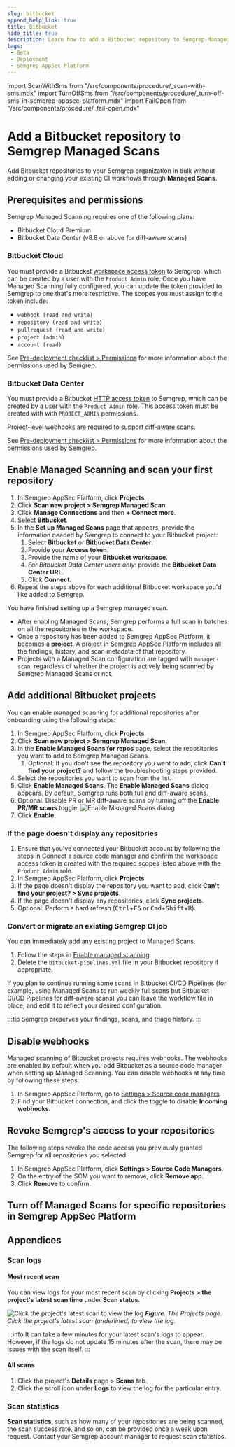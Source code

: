 ```yaml
---
slug: bitbucket
append_help_link: true
title: Bitbucket
hide_title: true
description: Learn how to add a Bitbucket repository to Semgrep Managed Scans.
tags:
 - Beta
 - Deployment
 - Semgrep AppSec Platform
---
```


import ScanWithSms from "/src/components/procedure/_scan-with-sms.mdx"
import TurnOffSms from "/src/components/procedure/_turn-off-sms-in-semgrep-appsec-platform.mdx"
import FailOpen from "/src/components/procedure/_fail-open.mdx"

# Add a Bitbucket repository to Semgrep Managed Scans

Add Bitbucket repositories to your Semgrep organization in bulk without adding or changing your existing CI workflows through **Managed Scans**. 

## Prerequisites and permissions

Semgrep Managed Scanning requires one of the following plans:

- Bitbucket Cloud Premium
- Bitbucket Data Center (v8.8 or above for diff-aware scans)

### Bitbucket Cloud

You must provide a Bitbucket [workspace access token](https://support.atlassian.com/bitbucket-cloud/docs/workspace-access-tokens/) to Semgrep, which can be created by a user with the `Product Admin` role. Once you have Managed Scanning fully configured, you can update the token provided to Semgrep to one that's more restrictive. The scopes you must assign to the token include:

- `webhook (read and write)`
- `repository (read and write)`
- `pullrequest (read and write)`
- `project (admin)`
- `account (read)`

See [Pre-deployment checklist > Permissions](/deployment/checklist#permissions) for more information about the permissions used by Semgrep.

### Bitbucket Data Center

You must provide a Bitbucket [HTTP access token](https://confluence.atlassian.com/bitbucketserver/http-access-tokens-939515499.html) to Semgrep, which can be created by a user with the `Product Admin` role. This access token must be created with with `PROJECT_ADMIN` permissions.

Project-level webhooks are required to support diff-aware scans.

See [Pre-deployment checklist > Permissions](/deployment/checklist#permissions) for more information about the permissions used by Semgrep.

## Enable Managed Scanning and scan your first repository

<!-- vale off -->
1. In Semgrep AppSec Platform, click **<i class="fa-solid fa-folder-open"></i> Projects**.
1. Click **Scan new project > Semgrep Managed Scan**.
1. Click **Manage Connections** and then **+ Connect more**.
1. Select **Bitbucket**.
1. In the **Set up Managed Scans** page that appears, provide the information needed by Semgrep to connect to your Bitbucket project:
   1. Select **Bitbucket** or **Bitbucket Data Center**.
   1. Provide your **Access token**.
   1. Provide the name of your **Bitbucket workspace**.
   1. *For Bitbucket Data Center users only*: provide the **Bitbucket Data Center URL**.
   1. Click **Connect**.
1. Repeat the steps above for each additional Bitbucket workspace you'd like added to Semgrep.
<!-- vale on -->

You have finished setting up a Semgrep managed scan.

- After enabling Managed Scans, Semgrep performs a full scan in batches on all the repositories in the workspace.
- Once a repository has been added to Semgrep AppSec Platform, it becomes a **project**. A project in Semgrep AppSec Platform includes all the findings, history, and scan metadata of that repository.
- Projects with a Managed Scan configuration are tagged with `managed-scan`, regardless of whether the project is actively being scanned by Semgrep Managed Scans or not.

## Add additional Bitbucket projects

You can enable managed scanning for additional repositories after onboarding using the following steps:

<!-- vale off -->
1. In Semgrep AppSec Platform, click **<i class="fa-solid fa-folder-open"></i> Projects**.
2. Click **Scan new project > Semgrep Managed Scan**.
3. In the **Enable Managed Scans for repos** page, select the repositories you want to add to Semgrep Managed Scans.
    1. Optional: If you don't see the repository you want to add, click **Can't find your project?** and follow the troubleshooting steps provided.
4. Select the repositories you want to scan from the list.
5. Click **Enable Managed Scans**. The **Enable Managed Scans** dialog appears. By default, Semgrep runs both full and diff-aware scans.
6. Optional: Disable PR or MR diff-aware scans by turning off the **Enable PR/MR scans** toggle.
![Enable Managed Scans dialog](/img/sms-enable-pr-or-mr.png#sm-width)
7. Click **Enable**.
<!-- vale on -->

### If the page doesn't display any repositories

1. Ensure that you've connected your Bitbucket account by following the steps in [Connect a source code manager](/deployment/connect-scm) and confirm the workspace access token is created with the required scopes listed above with the `Product Admin` role.
2. In Semgrep AppSec Platform, click **<i class="fa-solid fa-folder-open"></i> Projects**.
3. If the page doesn't display the repository you want to add, click **Can't find your project? > Sync projects**.
4. If the page doesn't display any repositories, click **Sync projects**.
5. Optional: Perform a hard refresh (<kbd>Ctrl</kbd>+<kbd>F5</kbd> or <kbd>Cmd</kbd>+<kbd>Shift</kbd>+<kbd>R</kbd>).

### Convert or migrate an existing Semgrep CI job

You can immediately add any existing project to Managed Scans.

1. Follow the steps in [Enable managed scanning](#enable-managed-scanning-and-scan-your-first-repository).
1. Delete the `bitbucket-pipelines.yml` file in your Bitbucket repository if appropriate.

If you plan to continue running some scans in Bitbucket CI/CD Pipelines (for example, using Managed Scans to run weekly full scans but Bitbucket CI/CD Pipelines for diff-aware scans) you can leave the workflow file in place, and edit it to reflect your desired configuration.

:::tip
Semgrep preserves your findings, scans, and triage history.
:::

<ScanWithSms />

<FailOpen />

## Disable webhooks

Managed scanning of Bitbucket projects requires webhooks. The webhooks are enabled by default when you add Bitbucket as a source code manager when setting up Managed Scanning. You can disable webhooks at any time by following these steps:

1. In Semgrep AppSec Platform, go to [Settings > Source code managers](https://semgrep.dev/orgs/-/settings/source-code).
2. Find your Bitbucket connection, and click the <i class="fa-solid fa-toggle-large-on"></i> toggle to disable **Incoming webhooks**.

## Revoke Semgrep's access to your repositories

The following steps revoke the code access you previously granted Semgrep for all repositories you selected.

1. In Semgrep AppSec Platform, click **<i class="fa-solid fa-gear"></i> Settings > Source Code Managers**.
1. On the entry of the SCM you want to remove, click **Remove app**.
1. Click **Remove** to confirm.

## Turn off Managed Scans for specific repositories in Semgrep AppSec Platform

<TurnOffSms />

## Appendices

### Scan logs

#### Most recent scan

You can view logs for your most recent scan by clicking **Projects > the project's latest scan time** under **Scan status**.

![Click the project's latest scan to view the log](/img/sms-logs.png)
_**Figure**. The Projects page. Click the project's latest scan (underlined) to view the log._

:::info
It can take a few minutes for your latest scan's logs to appear. However, if the logs do not update 15 minutes after the scan, there may be issues with the scan itself.
:::

#### All scans

1. Click the project's **Details** page > **Scans** tab. 
1. Click the **<i class="fas fa-scroll"></i>** scroll icon under **Logs** to view the log for the particular entry. 

### Scan statistics

**Scan statistics**, such as how many of your repositories are being scanned, the scan success rate, and so on, can be provided once a week upon request. Contact your Semgrep account manager to request scan statistics.
